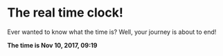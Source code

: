 # The real time clock!

Ever wanted to know what the time is? Well, your journey is about to end!

**The time is Nov 10, 2017, 09:19**